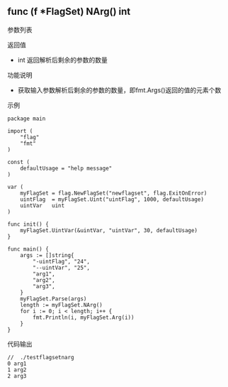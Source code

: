 ## func (f *FlagSet) NArg() int

参数列表

返回值
- int 返回解析后剩余的参数的数量

功能说明
- 获取输入参数解析后剩余的参数的数量，即fmt.Args()返回的值的元素个数

示例
        
    package main
    
    import (
    	"flag"
    	"fmt"
    )
    
    const (
    	defaultUsage = "help message"
    )
    
    var (
    	myFlagSet = flag.NewFlagSet("newflagset", flag.ExitOnError)
    	uintFlag  = myFlagSet.Uint("uintFlag", 1000, defaultUsage)
    	uintVar   uint
    )
    
    func init() {
    	myFlagSet.UintVar(&uintVar, "uintVar", 30, defaultUsage)
    }

    func main() {
    	args := []string{
    		"-uintFlag", "24",
    		"--uintVar", "25",
    		"arg1",
    		"arg2",
    		"arg3",
    	}
    	myFlagSet.Parse(args)
    	length := myFlagSet.NArg()
    	for i := 0; i < length; i++ {
    		fmt.Println(i, myFlagSet.Arg(i))
    	}
    }

代码输出
        
    //  ./testflagsetnarg 
    0 arg1
    1 arg2
    2 arg3
